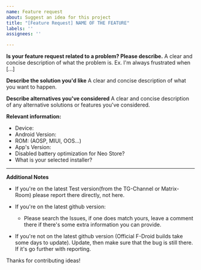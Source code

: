 ```yaml
---
name: Feature request
about: Suggest an idea for this project
title: "[Feature Request] NAME OF THE FEATURE"
labels: ''
assignees: ''

---
```


**Is your feature request related to a problem? Please describe.**
A clear and concise description of what the problem is. Ex. I'm always frustrated when [...]

**Describe the solution you'd like**
A clear and concise description of what you want to happen.

**Describe alternatives you've considered**
A clear and concise description of any alternative solutions or features you've considered.

**Relevant information:**

- Device:
- Android Version:
- ROM: (AOSP, MIUI, OOS...)
- App's Version:
- Disabled battery optimization for Neo Store?
- What is your selected installer?

-----------------------------

**Additional Notes**

* If you're on the latest Test version(from the TG-Channel or Matrix-Room) please report there directly, not here.

* If you're on the latest github version:

  * Please search the Issues, if one does match yours, leave a comment there if there's some extra information you can provide.

* If you're not on the latest github version (Official F-Droid builds take some days to update). Update, then make sure that the bug is still there. If it's go further with reporting.

Thanks for contributing ideas!
